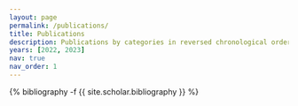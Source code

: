 ```yaml
---
layout: page
permalink: /publications/
title: Publications
description: Publications by categories in reversed chronological order.
years: [2022, 2023]
nav: true
nav_order: 1
---
```

<!-- _pages/publications.md -->
<div class="publications">

<!-- {%- for y in page.years %}
  <h2 class="year">{{y}}</h2>
  {% bibliography -f papers -q @*[year={{y}}]* %}
{% endfor %} -->

{% bibliography -f {{ site.scholar.bibliography }} %}


</div>
